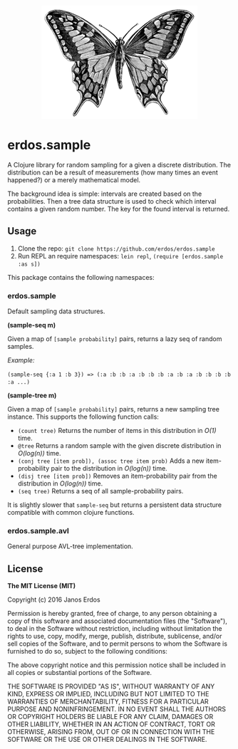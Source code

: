 <p align="center"><img src="https://raw.githubusercontent.com/erdos/erdos.sample/master/doc/logo.png" alt="erdos.stats logo"/></p>


# erdos.sample

A Clojure library for random sampling for a given a discrete distribution. The distribution can be a result of measurements (how many times an event happened?) or a merely mathematical model.

The background idea is simple: intervals are created based on the probabilities. Then a tree data structure is used to check which interval contains a given random number. The key for the found interval is returned.


## Usage

1. Clone the repo: `git clone https://github.com/erdos/erdos.sample`
2. Run REPL an require namespaces: `lein repl`, `(require [erdos.sample :as s])`

This package contains the following namespaces:

### erdos.sample

Default sampling data structures.

**(sample-seq m)**

Given a map of `[sample probability]` pairs, returns a lazy seq
of random samples.

*Example:*

`(sample-seq {:a 1 :b 3}) => (:a :b :b :a :b :b :b :a :b :a :b :b :b :b :a ...)`

**(sample-tree m)**

Given a map of `[sample probability]` pairs, returns a new sampling tree instance. This supports the following function calls:

 - `(count tree)` Returns the number of items in this distribution in _O(1)_ time.
 - `@tree` Returns a random sample with the given discrete distribution in _O(log(n))_ time.
 - `(conj tree [item prob]), (assoc tree item prob)` Adds a new item-probability pair to the distribution in _O(log(n))_ time.
 - `(disj tree [item prob])` Removes an item-probability pair from the distribution in _O(log(n))_ time.
 - `(seq tree)` Returns a seq of all sample-probability pairs.

It is slightly slower that `sample-seq` but returns a persistent data structure compatible with common clojure functions.


### erdos.sample.avl

General purpose AVL-tree implementation.


## License

__The MIT License (MIT)__

Copyright (c) 2016 Janos Erdos

Permission is hereby granted, free of charge, to any person obtaining a copy of this software and associated documentation files (the "Software"), to deal in the Software without restriction, including without limitation the rights to use, copy, modify, merge, publish, distribute, sublicense, and/or sell copies of the Software, and to permit persons to whom the Software is furnished to do so, subject to the following conditions:

The above copyright notice and this permission notice shall be included in all copies or substantial portions of the Software.

THE SOFTWARE IS PROVIDED "AS IS", WITHOUT WARRANTY OF ANY KIND, EXPRESS OR IMPLIED, INCLUDING BUT NOT LIMITED TO THE WARRANTIES OF MERCHANTABILITY, FITNESS FOR A PARTICULAR PURPOSE AND NONINFRINGEMENT. IN NO EVENT SHALL THE AUTHORS OR COPYRIGHT HOLDERS BE LIABLE FOR ANY CLAIM, DAMAGES OR OTHER LIABILITY, WHETHER IN AN ACTION OF CONTRACT, TORT OR OTHERWISE, ARISING FROM, OUT OF OR IN CONNECTION WITH THE SOFTWARE OR THE USE OR OTHER DEALINGS IN THE SOFTWARE.
